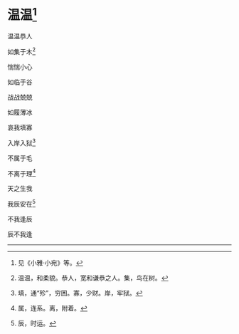    

# 温温[^1]

温温恭人

如集于木[^2]

惴惴小心

如临于谷

战战兢兢

如履薄冰

哀我填寡

入岸入狱[^3]

不属于毛

不离于理[^4]

天之生我

我辰安在[^5]

不我逢辰

辰不我逢

* * *

[^1]: 见《小雅·小宛》等。
[^2]: 温温，和柔貌。恭人，宽和谦恭之人。集，鸟在树。
[^3]: 填，通“殄”，穷困。寡，少财。岸，牢狱。
[^4]: 属，连系。离，附着。
[^5]: 辰，时运。